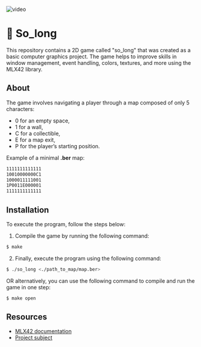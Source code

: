 ![video](https://user-images.githubusercontent.com/117259075/225296245-15ebcb7c-124c-420e-92be-108f410600cf.gif)

# 🐝 So_long

This repository contains a 2D game called "so_long" that was created as a basic computer graphics project. The game helps to improve skills in window management, event handling, colors, textures, and more using the MLX42 library. 

## About

The game involves navigating a player through a map composed of only 5 characters: 
- 0 for an empty space,
- 1 for a wall,
- C for a collectible,
- E for a map exit,
- P for the player’s starting position.

Example of a minimal **.ber** map:
```bash
1111111111111
10010000000C1
1000011111001
1P0011E000001
1111111111111
```

## Installation

To execute the program, follow the steps below:

1. Compile the game by running the following command:
```bash
$ make
```
2. Finally, execute the program using the following command: 
```bash
$ ./so_long <./path_to_map/map.ber>
```
OR alternatively, you can use the following command to compile and run the game in one step:
```bash
$ make open
```

## Resources

- [MLX42 documentation](https://github.com/codam-coding-college/MLX42)
- [Project subject](https://cdn.intra.42.fr/pdf/pdf/68774/en.subject.pdf)
